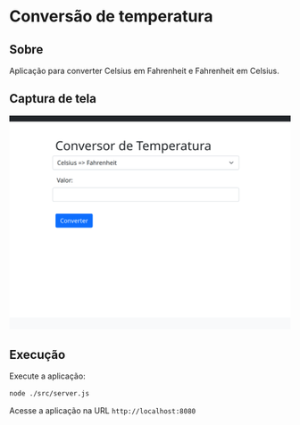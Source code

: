 # Conversão de temperatura

## Sobre

Aplicação para converter Celsius em Fahrenheit e Fahrenheit em Celsius.

## Captura de tela

![Screenshot](./screenshot.png)

## Execução

Execute a aplicação:

```bash
node ./src/server.js
```

Acesse a aplicação na URL `http://localhost:8080`
